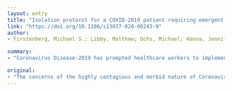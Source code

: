 ```yaml
---
layout: entry
title: "Isolation protocol for a COVID-2019 patient requiring emergent surgical intervention: case presentation"
link: "https://doi.org/10.1186/s13037-020-00243-9"
author:
- Firstenberg, Michael S.; Libby, Matthew; Ochs, Michael; Hanna, Jennifer; Mangino, Julie E.; Forrester, Joseph

summary:
- "Coronavirus Disease-2019 has prompted healthcare workers to implement strict droplet and contact isolation precautions. Some patients who may be or presumptively or confirmed as infected with COVID-2019 may also require emergent surgical procedures. We present our experience with a 77-year-old who required emergency cardiac surgery for a presumed acute aortic syndrome."

original:
- "The concerns of the highly contagious and morbid nature of Coronavirus Disease-2019 (COVID-2019) have prompted healthcare workers to implement strict droplet and contact isolation precautions. Unfortunately, some patients who may be or presumptively or confirmed as infected with COVID-2019 may also require emergent surgical procedures. As such, given the high-risk for exposure of many healthcare workers involved the complex requirements for appropriate isolation must be adhered to. We present our experience with a 77-year-old who required emergency cardiac surgery for a presumed acute aortic syndrome in the setting of a presumed, and eventually confirmed, COVID-2019 infection. We outline the necessary steps to maintain strict isolation precautions to limit potential exposure to the surgical Team. We hereby provide our algorithm for emergent surgical procedures in critically-ill patients with presumptive or confirmed infection with COVID-2019. The insights from this case report can potentially be templated to other facilities in order to uphold high standards of infection prevention and patient safety in surgery during the current COVID-19 pandemic."
---
```


